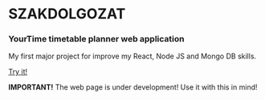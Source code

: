 # SZAKDOLGOZAT
### YourTime timetable planner web application

My first major project for improve my React, Node JS and Mongo DB skills.

[Try it!](https://www.google.com)

**IMPORTANT!** The web page is under development! Use it with this in mind!



